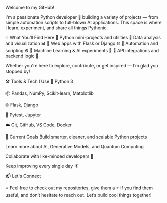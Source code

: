 Welcome to my GitHub!        
      
I'm a passionate Python developer 🐍 building a variety of projects — from simple automation scripts to full-blown AI applications. This space is where I learn, experiment, and share all things Pythonic.

💡 What You’ll Find Here
🔸 Python mini-projects and utilities
🔸 Data analysis and visualization 📊
🔸 Web apps with Flask or Django 🌐
🔸 Automation and scripting ⚙️
🔸 Machine Learning & AI experiments 🤖
🔸 API integrations and backend logic 🔌

Whether you're here to explore, contribute, or get inspired — I’m glad you stopped by!

🛠️ Tools & Tech I Use
🐍 Python 3

📦 Pandas, NumPy, Scikit-learn, Matplotlib

🌐 Flask, Django

🧪 Pytest, Jupyter

☁️ Git, GitHub, VS Code, Docker

🚀 Current Goals
Build smarter, cleaner, and scalable Python projects

Learn more about AI, Generative Models, and Quantum Computing

Collaborate with like-minded developers 💬

Keep improving every single day ☀️

📬 Let's Connect


⭐ Feel free to check out my repositories, give them a ⭐ if you find them useful, and don’t hesitate to reach out. Let’s build cool things together!

     
